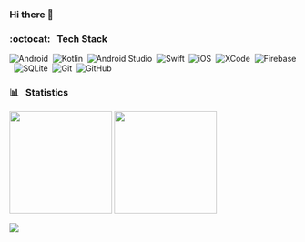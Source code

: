 ### Hi there 👋

### :octocat: &nbsp; Tech Stack

![Android](https://img.shields.io/badge/-Android-066A00?style=flat&logo=android)&nbsp;
![Kotlin](https://img.shields.io/badge/-Kotlin-005E7C?style=flat&logo=kotlin)&nbsp;
![Android Studio](https://img.shields.io/badge/-Android%20Studio-802700?style=flat&logo=android)&nbsp;
![Swift](https://img.shields.io/badge/-Swift-7C5300?style=flat&logo=swift)&nbsp;
![iOS](https://img.shields.io/badge/-iOS-505050?style=flat&logo=apple)&nbsp;
![XCode](https://img.shields.io/badge/-XCode-00526D?style=flat&logo=xcode)&nbsp;
![Firebase](https://img.shields.io/badge/-Firebase-898900?style=flat&logo=firebase)&nbsp;
![SQLite](https://img.shields.io/badge/-SQLite-066A00?style=flat&logo=sqlite)&nbsp;
![Git](https://img.shields.io/badge/-Git-505050?style=flat&logo=git)&nbsp;
![GitHub](https://img.shields.io/badge/-GitHub-802700?style=flat&logo=github)&nbsp;  

### :bar_chart: &nbsp; Statistics

<p>
<img height="180em" src="https://github-readme-stats-eight-theta.vercel.app/api?username=omercankoc&show_icons=true&theme=algolia&include_all_commits=true&count_private=true"/>
<img height="180em" src="https://github-readme-stats-eight-theta.vercel.app/api/top-langs/?username=omercankoc&layout=compact&langs_count=8&theme=algolia"/>
</p>

<p>
<a href="mailto:omercankoc@icloud.com"><img src="https://img.shields.io/badge/-Contact%20Me!-005E7C?style=flat&logo=icloud&logoColor=white"/></a>
</p>
